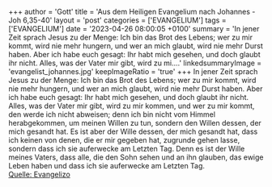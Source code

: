 +++
author = 'Gott'
title = 'Aus dem Heiligen Evangelium nach Johannes - Joh 6,35-40'
layout = 'post'
categories = ['EVANGELIUM']
tags = ['EVANGELIUM']
date = '2023-04-26 08:00:05 +0100'
summary = 'In jener Zeit sprach Jesus zu der Menge: Ich bin das Brot des Lebens; wer zu mir kommt, wird nie mehr hungern, und wer an mich glaubt, wird nie mehr Durst haben. Aber ich habe euch gesagt: Ihr habt mich gesehen, und doch glaubt ihr nicht. Alles, was der Vater mir gibt, wird zu mi....'
linkedsummaryImage = 'evangelist_johannes.jpg'
keepImageRatio = 'true'
+++
In jener Zeit sprach Jesus zu der Menge: Ich bin das Brot des Lebens; wer zu mir kommt, wird nie mehr hungern, und wer an mich glaubt, wird nie mehr Durst haben.
Aber ich habe euch gesagt: Ihr habt mich gesehen, und doch glaubt ihr nicht.
Alles, was der Vater mir gibt, wird zu mir kommen, und wer zu mir kommt, den werde ich nicht abweisen;
denn ich bin nicht vom Himmel herabgekommen, um meinen Willen zu tun, sondern den Willen dessen, der mich gesandt hat.<!--more-->
Es ist aber der Wille dessen, der mich gesandt hat, dass ich keinen von denen, die er mir gegeben hat, zugrunde gehen lasse, sondern dass ich sie auferwecke am Letzten Tag.
Denn es ist der Wille meines Vaters, dass alle, die den Sohn sehen und an ihn glauben, das ewige Leben haben und dass ich sie auferwecke am Letzten Tag.<br> [Quelle: Evangelizo](https://evangeliumtagfuertag.org/DE/gospel)